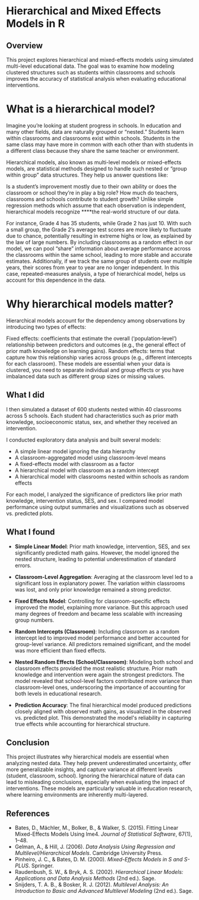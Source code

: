 # Hierarchical and Mixed Effects Models in R

## Overview

This project explores hierarchical and mixed-effects models using simulated multi-level educational data. The goal was to examine how modeling clustered structures such as students within classrooms and schools improves the accuracy of statistical analysis when evaluating educational interventions.

# What is a hierarchical model?
Imagine you’re looking at student progress in schools. In education and many other fields, data are naturally grouped or “nested.” Students learn within classrooms and classrooms exist within schools. Students in the same class may have more in common with each other than with students in a different class because they share the same teacher or environment.

Hierarchical models, also known as multi-level models or mixed-effects models, are statistical methods designed to handle such nested or “group within group” data structures. They help us answer questions like:

Is a student’s improvement mostly due to their own ability or does the classroom or school they’re in play a big role?
How much do teachers, classrooms and schools contribute to student growth?
Unlike simple regression methods which assume that each observation is independent, hierarchical models recognize ****the real-world structure of our data.

For instance, Grade 4 has 35 students, while Grade 2 has just 10. With such a small group, the Grade 2’s average test scores are more likely to fluctuate due to chance, potentially resulting in extreme highs or low, as explained by the law of large numbers. By including classrooms as a random effect in our model, we can pool “share” information about average performance across the classrooms within the same school, leading to more stable and accurate estimates. Additionally, if we track the same group of students over multiple years, their scores from year to year are no longer independent. In this case, repeated-measures analysis, a type of hierarchical model, helps us account for this dependence in the data.

# Why hierarchical models matter?
Hierarchical models account for the dependency among observations by introducing two types of effects:

Fixed effects: coefficients that estimate the overall (‘population‑level’) relationship between predictors and outcomes (e.g., the general effect of prior math knowledge on learning gains).
Random effects: terms that capture how this relationship varies across groups (e.g., different intercepts for each classroom).
These models are essential when your data is clustered, you need to separate individual and group effects or you have imbalanced data such as different group sizes or missing values.


## What I did
I then simulated a dataset of 600 students nested within 40 classrooms across 5 schools. Each student had characteristics such as prior math knowledge, socioeconomic status, sex, and whether they received an intervention.

I conducted exploratory data analysis and built several models:

- A simple linear model ignoring the data hierarchy
- A classroom-aggregated model using classroom-level means
- A fixed-effects model with classroom as a factor
- A hierarchical model with classroom as a random intercept
- A hierarchical model with classrooms nested within schools as random effects

For each model, I analyzed the significance of predictors like prior math knowledge, intervention status, SES, and sex. I compared model performance using output summaries and visualizations such as observed vs. predicted plots.

## What I found

- **Simple Linear Model**: Prior math knowledge, intervention, SES, and sex significantly predicted math gains. However, the model ignored the nested structure, leading to potential underestimation of standard errors.

- **Classroom-Level Aggregation**: Averaging at the classroom level led to a significant loss in explanatory power. The variation within classrooms was lost, and only prior knowledge remained a strong predictor.

- **Fixed Effects Model**: Controlling for classroom-specific effects improved the model, explaining more variance. But this approach used many degrees of freedom and became less scalable with increasing group numbers.

- **Random Intercepts (Classroom)**: Including classroom as a random intercept led to improved model performance and better accounted for group-level variance. All predictors remained significant, and the model was more efficient than fixed effects.

- **Nested Random Effects (School/Classroom)**: Modeling both school and classroom effects provided the most realistic structure. Prior math knowledge and intervention were again the strongest predictors. The model revealed that school-level factors contributed more variance than classroom-level ones, underscoring the importance of accounting for both levels in educational research.

- **Prediction Accuracy**: The final hierarchical model produced predictions closely aligned with observed math gains, as visualized in the observed vs. predicted plot. This demonstrated the model's reliability in capturing true effects while accounting for hierarchical structure.

## Conclusion

This project illustrates why hierarchical models are essential when analyzing nested data. They help prevent underestimated uncertainty, offer more generalizable insights, and capture variance at different levels (student, classroom, school). Ignoring the hierarchical nature of data can lead to misleading conclusions, especially when evaluating the impact of interventions. These models are particularly valuable in education research, where learning environments are inherently multi-layered.

## References

- Bates, D., Mächler, M., Bolker, B., & Walker, S. (2015). Fitting Linear Mixed-Effects Models Using lme4. *Journal of Statistical Software*, 67(1), 1–48.
- Gelman, A., & Hill, J. (2006). *Data Analysis Using Regression and Multilevel/Hierarchical Models*. Cambridge University Press.
- Pinheiro, J. C., & Bates, D. M. (2000). *Mixed-Effects Models in S and S-PLUS*. Springer.
- Raudenbush, S. W., & Bryk, A. S. (2002). *Hierarchical Linear Models: Applications and Data Analysis Methods* (2nd ed.). Sage.
- Snijders, T. A. B., & Bosker, R. J. (2012). *Multilevel Analysis: An Introduction to Basic and Advanced Multilevel Modeling* (2nd ed.). Sage.


